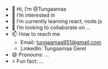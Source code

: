 - 👋 Hi, I’m @Tungaamaa
- 👀 I’m interested in 
- 🌱 I’m currently learning react, node.js
- 💞️ I’m looking to collaborate on ...
- 📫 How to reach me
    - Email: tungaamaa951@gmail.com
    - LinkedIn: Tungaamaa Gerel
- 😄 Pronouns: ...
- ⚡ Fun fact: ...

<!---
Tungaamaa/Tungaamaa is a ✨ special ✨ repository because its `README.md` (this file) appears on your GitHub profile.
You can click the Preview link to take a look at your changes.
--->
